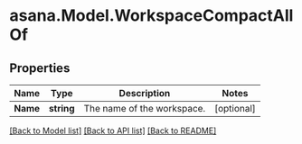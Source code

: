 
# asana.Model.WorkspaceCompactAllOf

## Properties

Name | Type | Description | Notes
------------ | ------------- | ------------- | -------------
**Name** | **string** | The name of the workspace. | [optional] 

[[Back to Model list]](../README.md#documentation-for-models)
[[Back to API list]](../README.md#documentation-for-api-endpoints)
[[Back to README]](../README.md)

